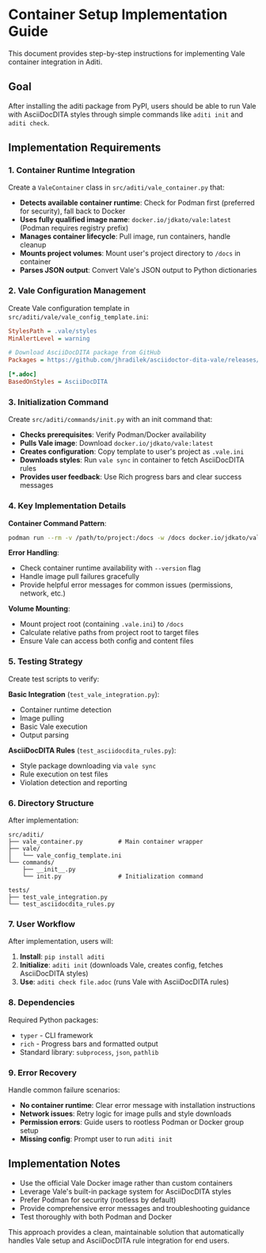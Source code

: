 # Container Setup Implementation Guide

This document provides step-by-step instructions for implementing Vale container integration in Aditi.

## Goal

After installing the aditi package from PyPI, users should be able to run Vale with AsciiDocDITA styles through simple commands like `aditi init` and `aditi check`.

## Implementation Requirements

### 1. Container Runtime Integration

Create a `ValeContainer` class in `src/aditi/vale_container.py` that:

- **Detects available container runtime**: Check for Podman first (preferred for security), fall back to Docker
- **Uses fully qualified image name**: `docker.io/jdkato/vale:latest` (Podman requires registry prefix)
- **Manages container lifecycle**: Pull image, run containers, handle cleanup
- **Mounts project volumes**: Mount user's project directory to `/docs` in container
- **Parses JSON output**: Convert Vale's JSON output to Python dictionaries

### 2. Vale Configuration Management

Create Vale configuration template in `src/aditi/vale/vale_config_template.ini`:

```ini
StylesPath = .vale/styles
MinAlertLevel = warning

# Download AsciiDocDITA package from GitHub
Packages = https://github.com/jhradilek/asciidoctor-dita-vale/releases/latest/download/AsciiDocDITA.zip

[*.adoc]
BasedOnStyles = AsciiDocDITA
```

### 3. Initialization Command

Create `src/aditi/commands/init.py` with an init command that:

- **Checks prerequisites**: Verify Podman/Docker availability
- **Pulls Vale image**: Download `docker.io/jdkato/vale:latest`
- **Creates configuration**: Copy template to user's project as `.vale.ini`
- **Downloads styles**: Run `vale sync` in container to fetch AsciiDocDITA rules
- **Provides user feedback**: Use Rich progress bars and clear success messages

### 4. Key Implementation Details

**Container Command Pattern**:
```bash
podman run --rm -v /path/to/project:/docs -w /docs docker.io/jdkato/vale:latest [vale-args]
```

**Error Handling**:
- Check container runtime availability with `--version` flag
- Handle image pull failures gracefully
- Provide helpful error messages for common issues (permissions, network, etc.)

**Volume Mounting**:
- Mount project root (containing `.vale.ini`) to `/docs`
- Calculate relative paths from project root to target files
- Ensure Vale can access both config and content files

### 5. Testing Strategy

Create test scripts to verify:

**Basic Integration** (`test_vale_integration.py`):
- Container runtime detection
- Image pulling
- Basic Vale execution
- Output parsing

**AsciiDocDITA Rules** (`test_asciidocdita_rules.py`):
- Style package downloading via `vale sync`
- Rule execution on test files
- Violation detection and reporting

### 6. Directory Structure

After implementation:
```
src/aditi/
├── vale_container.py          # Main container wrapper
├── vale/
│   └── vale_config_template.ini
└── commands/
    ├── __init__.py
    └── init.py                # Initialization command

tests/
├── test_vale_integration.py
└── test_asciidocdita_rules.py
```

### 7. User Workflow

After implementation, users will:

1. **Install**: `pip install aditi`
2. **Initialize**: `aditi init` (downloads Vale, creates config, fetches AsciiDocDITA styles)
3. **Use**: `aditi check file.adoc` (runs Vale with AsciiDocDITA rules)

### 8. Dependencies

Required Python packages:
- `typer` - CLI framework
- `rich` - Progress bars and formatted output
- Standard library: `subprocess`, `json`, `pathlib`

### 9. Error Recovery

Handle common failure scenarios:
- **No container runtime**: Clear error message with installation instructions
- **Network issues**: Retry logic for image pulls and style downloads
- **Permission errors**: Guide users to rootless Podman or Docker group setup
- **Missing config**: Prompt user to run `aditi init`

## Implementation Notes

- Use the official Vale Docker image rather than custom containers
- Leverage Vale's built-in package system for AsciiDocDITA styles
- Prefer Podman for security (rootless by default)
- Provide comprehensive error messages and troubleshooting guidance
- Test thoroughly with both Podman and Docker

This approach provides a clean, maintainable solution that automatically handles Vale setup and AsciiDocDITA rule integration for end users.